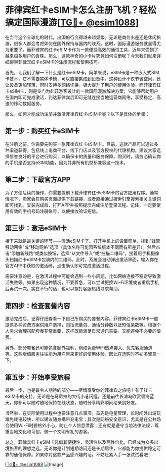 # 菲律宾红卡eSIM卡怎么注册飞机？轻松搞定国际漫游[[TG💪+ @esim1088](https://t.me/s/esim1088)]

在当今这个全球化的时代，出国旅行变得越来越频繁。无论是商务出差还是休闲旅游，很多人都会考虑如何在国外保持与国内的联系。这时，国际漫游服务就显得尤为重要了。而菲律宾的红卡eSIM卡作为一款便捷高效的通信工具，近年来受到了越来越多用户的青睐。那么，这款神奇的小卡片究竟如何注册呢？今天我们就来详细聊聊菲律宾红卡eSIM卡的注册流程和使用技巧。

首先，让我们了解一下什么是红卡eSIM卡。简单来说，eSIM卡是一种嵌入式SIM卡技术，它不需要实体卡槽，可以直接集成到设备中。这种设计不仅节省空间，还让设备更加轻薄，同时支持多网络切换，极大提升了用户的使用体验。而菲律宾红卡eSIM卡，则是专门为赴菲游客设计的一款国际漫游解决方案，它能够帮助用户在国内即可完成激活，到达菲律宾后即可无缝连接当地运营商网络，享受稳定、高速的移动数据服务。

那么，如何才能成功注册并激活菲律宾红卡eSIM卡呢？以下是具体的步骤：

## 第一步：购买红卡eSIM卡

在注册之前，你需要先购买一张菲律宾红卡eSIM卡。目前，这款产品可以通过多种渠道获得，包括线上电商平台、线下门店以及官方授权的代理机构。建议大家选择信誉良好的平台进行购买，以确保卡的质量和服务保障。购买时，请务必确认你的手机是否支持eSIM功能，因为并非所有机型都兼容这一技术。

## 第二步：下载官方APP

为了方便后续的操作，你需要提前下载菲律宾红卡eSIM卡的官方应用程序。通常情况下，卖家会在购买页面提供下载链接，或者直接通过搜索引擎搜索相关关键词即可找到。安装完成后，打开APP并按照提示完成注册登录流程。记住，一定要使用有效的手机号码注册账号，以便接收验证短信。

## 第三步：激活eSIM卡

接下来就是最关键的环节——激活eSIM卡了。打开手机上的设置菜单，找到“蜂窝移动网络”或“移动网络”选项（具体名称可能因系统版本不同而有所差异）。然后点击“添加新线路”或类似按钮，选择“从文件导入”或“扫描二维码”，接着用手机摄像头扫描红卡eSIM卡包装内的二维码。此时，系统会自动弹出激活界面，输入你在官方APP中获取的激活码，点击确认即可完成激活过程。

需要注意的是，在激活过程中可能会遇到一些小问题，比如网络连接不稳定导致激活失败等。如果出现这种情况，不要着急，可以尝试更换Wi-Fi环境或者重启手机后再试一次。实在不行的话，也可以拨打客服热线寻求帮助。

## 第四步：检查套餐内容

激活完成后，记得仔细查看一下自己所购买的套餐内容。菲律宾红卡eSIM卡一般提供多种资费方案供用户选择，包括流量包、通话分钟数以及短信条数等。根据个人需求合理搭配套餐非常重要，这样既能满足日常通讯需要，又能避免不必要的浪费。

另外，部分套餐还可能包含额外福利，例如免费WiFi热点接入、优先客服通道等。这些增值服务往往能为用户带来更好的使用体验，因此在选购时不妨多留意一下。

## 第五步：开始享受旅程

最后一步，也是最令人期待的部分——尽情享受你的菲律宾之旅吧！有了红卡eSIM卡的支持，无论是在马尼拉的大街小巷闲逛，还是前往长滩岛欣赏碧海蓝天，你都可以随时随地保持在线状态，随时分享精彩瞬间给亲朋好友。

当然啦，在实际使用过程中也要注意几点事项。首先是电量管理，长时间外出游玩难免耗电较快，所以建议随身携带充电宝；其次是网络安全意识，尤其是在公共场合使用Wi-Fi时要格外小心，防止个人信息泄露；还有就是遵守当地法律法规，尊重当地文化和习俗，做一个文明有礼的游客。

总之，菲律宾红卡eSIM卡凭借其便捷性、灵活性以及高性价比，已经成为众多出境旅客的理想之选。无论你是计划短期访问还是长期居住，它都能为你提供稳定可靠的通信保障。如果你对这款产品感兴趣的话，不妨赶紧入手一张试试看吧！

[[TG💪+ @esim1088](https://t.me/s/esim1088) ![Image](https://i.postimg.cc/4NQfJmqS/Snipaste-2025-05-13-00-14-12.png)]